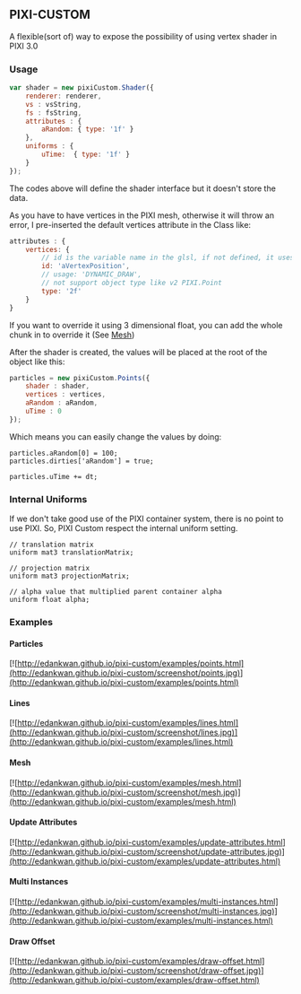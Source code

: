 ## PIXI-CUSTOM

A flexible(sort of) way to expose the possibility of using vertex shader in PIXI 3.0

### Usage

```js
var shader = new pixiCustom.Shader({
    renderer: renderer,
    vs : vsString,
    fs : fsString,
    attributes : {
        aRandom: { type: '1f' }
    },
    uniforms : {
        uTime:  { type: '1f' }
    }
});
```
The codes above will define the shader interface but it doesn't store the data.

As you have to have vertices in the PIXI mesh, otherwise it will throw an error, I pre-inserted the default vertices attribute in the Class like:

```js
attributes : {
	vertices: {
	    // id is the variable name in the glsl, if not defined, it uses the property name instead
	    id: 'aVertexPosition',
	    // usage: 'DYNAMIC_DRAW',
	    // not support object type like v2 PIXI.Point
	    type: '2f'
	}
}
```
If you want to override it using 3 dimensional float, you can add the whole chunk in to override it (See [Mesh](http://edankwan.github.io/pixi-custom/examples/mesh.html)) 

After the shader is created, the values will be placed at the root of the object like this:
```js
particles = new pixiCustom.Points({
    shader : shader,
    vertices : vertices,
    aRandom : aRandom,
    uTime : 0
});

```
Which means you can easily change the values by doing:
```
particles.aRandom[0] = 100;
particles.dirties['aRandom'] = true;

particles.uTime += dt;
```

### Internal Uniforms
If we don't take good use of the PIXI container system, there is no point to use PIXI. So, PIXI Custom respect the internal uniform setting.
```
// translation matrix
uniform mat3 translationMatrix;

// projection matrix
uniform mat3 projectionMatrix;

// alpha value that multiplied parent container alpha 
uniform float alpha;
```


### Examples
#### Particles
[![http://edankwan.github.io/pixi-custom/examples/points.html](http://edankwan.github.io/pixi-custom/screenshot/points.jpg)](http://edankwan.github.io/pixi-custom/examples/points.html)

#### Lines
[![http://edankwan.github.io/pixi-custom/examples/lines.html](http://edankwan.github.io/pixi-custom/screenshot/lines.jpg)](http://edankwan.github.io/pixi-custom/examples/lines.html)

#### Mesh
[![http://edankwan.github.io/pixi-custom/examples/mesh.html](http://edankwan.github.io/pixi-custom/screenshot/mesh.jpg)](http://edankwan.github.io/pixi-custom/examples/mesh.html)

#### Update Attributes
[![http://edankwan.github.io/pixi-custom/examples/update-attributes.html](http://edankwan.github.io/pixi-custom/screenshot/update-attributes.jpg)](http://edankwan.github.io/pixi-custom/examples/update-attributes.html)

#### Multi Instances
[![http://edankwan.github.io/pixi-custom/examples/multi-instances.html](http://edankwan.github.io/pixi-custom/screenshot/multi-instances.jpg)](http://edankwan.github.io/pixi-custom/examples/multi-instances.html)

#### Draw Offset
[![http://edankwan.github.io/pixi-custom/examples/draw-offset.html](http://edankwan.github.io/pixi-custom/screenshot/draw-offset.jpg)](http://edankwan.github.io/pixi-custom/examples/draw-offset.html)